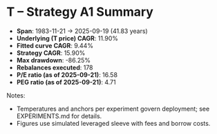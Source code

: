 # T – Strategy A1 Summary

- **Span**: 1983-11-21 → 2025-09-19 (41.83 years)
- **Underlying (T price) CAGR**: 11.90%
- **Fitted curve CAGR**: 9.44%
- **Strategy CAGR**: 15.90%
- **Max drawdown**: -86.25%
- **Rebalances executed**: 178
- **P/E ratio (as of 2025-09-21)**: 16.58
- **PEG ratio (as of 2025-09-21)**: 4.71

Notes:

- Temperatures and anchors per experiment govern deployment; see EXPERIMENTS.md for details.
- Figures use simulated leveraged sleeve with fees and borrow costs.


